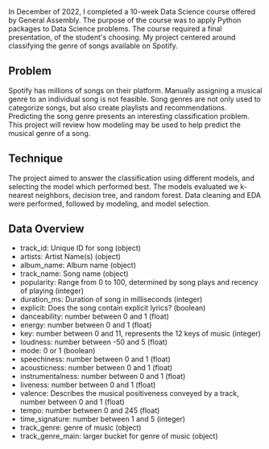 In December of 2022, I completed a 10-week Data Science course offered by General Assembly. The purpose of the course was to apply Python packages to Data Science problems. The course required a final presentation, of the student's choosing. My project centered around classifying the genre of songs available on Spotify. 

## Problem
Spotify has millions of songs on their platform. Manually assigning a musical genre to an individual song is not feasible. Song genres are not only used to categorize songs, but also create playlists and recommendations. Predicting the song genre presents an interesting classification problem. This project will review how modeling may be used to help predict the musical genre of a song. 

## Technique
The project aimed to answer the classification using different models, and selecting the model which performed best. The models evaluated we k-nearest neighbors, decision tree, and random forest. Data cleaning and EDA were performed, followed by modeling, and model selection.

## Data Overview
- track_id: Unique ID for song (object)
- artists: Artist Name(s) (object)
- album_name: Album name (object)
- track_name: Song name (object)
- popularity: Range from 0 to 100, determined by song plays and recency of playing (integer)
- duration_ms: Duration of song in milliseconds (integer)
- explicit: Does the song contain explicit lyrics? (boolean)
- danceability: number between 0 and 1 (float)
- energy: number between 0 and 1 (float)
- key: number between 0 and 11, represents the 12 keys of music (integer)
- loudness: number between -50 and 5 (float)
- mode: 0 or 1 (boolean)
- speechiness: number between 0 and 1 (float)
- acousticness: number between 0 and 1 (float)
- instrumentalness: number between 0 and 1 (float)
- liveness: number between 0 and 1 (float)
- valence: Describes the musical positiveness conveyed by a track, number between 0 and 1 (float)
- tempo: number between 0 and 245 (float)
- time_signature: number between 1 and 5 (integer)
- track_genre: genre of music (object)
- track_genre_main: larger bucket for genre of music (object)

